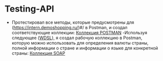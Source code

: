 # Testing-API
- Протестировал все методы, которые предусмотрены для (https://intern.demoshopping.ru/)#/ в Postman, и создал соответствующие коллекции: [Коллекция POSTMAN](https://www.postman.com/satellite-cosmologist-55011708/workspace/my-workspace/collection/41861473-c996597e-ae2e-4a0e-b80c-16a2fc46874f?action=share&creator=41861473)
-Используя следующее ([WDSL](http://webservices.oorsprong.org/websamples.countryinfo/CountryInfoService.wso?WSDL)), я создал рабочую коллекцию в Postman, которую можно использовать для определения валюты страны, полной информации о стране и информации о языке для конкретной страны:
[Коллекция SOAP ](https://www.postman.com/satellite-cosmologist-55011708/my-workspace/request/vuxppne/country-by-name)